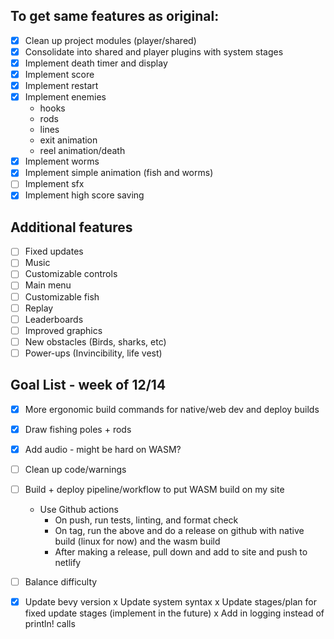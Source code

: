 ## To get same features as original:

- [x]  Clean up project modules (player/shared)
- [x]  Consolidate into shared and player plugins with system stages
- [x]  Implement death timer and display
- [x]  Implement score
- [x]  Implement restart
- [x]  Implement enemies
   * hooks
   * rods
   * lines
   * exit animation
   * reel animation/death
- [x]  Implement worms
- [x]  Implement simple animation (fish and worms)
- [ ]  Implement sfx
- [x]  Implement high score saving

## Additional features

- [ ]  Fixed updates
- [ ]  Music
- [ ]  Customizable controls
- [ ]  Main menu
- [ ]  Customizable fish
- [ ]  Replay
- [ ]  Leaderboards
- [ ]  Improved graphics
- [ ]  New obstacles (Birds, sharks, etc)
- [ ]  Power-ups (Invincibility, life vest)

## Goal List - week of 12/14
- [x] More ergonomic build commands for native/web dev and deploy builds
- [x] Draw fishing poles + rods
- [x] Add audio - might be hard on WASM?
- [ ] Clean up code/warnings
- [ ] Build + deploy pipeline/workflow to put WASM build on my site
  - Use Github actions
    - On push, run tests, linting, and format check
    - On tag, run the above and do a release on github with native build (linux for now) and 
the wasm build
    - After making a release, pull down and add to site and push to netlify
- [ ] Balance difficulty
- [x] Update bevy version
  x Update system syntax
  x Update stages/plan for fixed update stages (implement in the future)
  x Add in logging instead of println! calls

